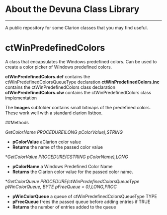 # About the Devuna Class Library #

----------

A public repository for some Clarion classes that you may find useful.

# ctWinPredefinedColors  #

A class that encapsulates the Windows predefined colors.  Can be used to create a color picker of WIndows predefined colors.

**ctWinPredefinedColors.def**	contains the ctWinPredefinedColorsQueueType declaration
**ctWinPredefinedColors.inc**	contains the ctWinPredefinedColors class declaration
**ctWinPredefinedColors.clw**	contains the ctWinPredefinedColors class implementation

The **Images** subfolder contains small bitmaps of the predefined colors.  These work well with a standard clarion listbox.

##Methods

*GetColorName         PROCEDURE(LONG pColorValue),STRING*

- **pColorValue** aClarion color value
- **Returns** the name of the passed color value


**GetColorValue        PROCEDURE(*CSTRING pColorName),LONG**

- **pColorName** a Windows Predefined Color Name
- **Returns** the Clarion color value for the passed color name.

**GetColorQueue        PROCEDURE(*ctWinPredefinedColorsQueueType pWinColorQueue, BYTE pFreeQueue = 0),LONG,PROC**

- **pWinColorQueue** a queue of ctWinPredefinedColorsQueueType TYPE
- **pFreeQueue** frees the passed queue before adding entries if TRUE
- **Returns** the number of entries added to the queue
